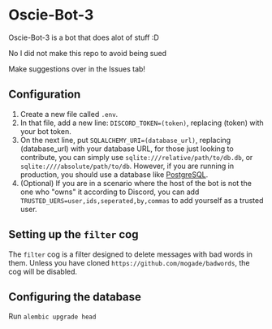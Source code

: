 # Oscie-Bot-3
Oscie-Bot-3 is a bot that does alot of stuff :D

No I did not make this repo to avoid being sued

Make suggestions over in the Issues tab!
## Configuration
1. Create a new file called `.env`.
2. In that file, add a new line: `DISCORD_TOKEN=(token)`, replacing (token) with your bot token.
3. On the next line, put `SQLALCHEMY_URI=(database_url)`, replacing (database_url) with your database URL, for those just looking to contribute, you can simply use `sqlite:///relative/path/to/db.db`, or `sqlite:////absolute/path/to/db`. However, if you are running in production, you should use a database like [PostgreSQL](https://www.postgresql.org/).
4. (Optional) If you are in a scenario where the host of the bot is not the one who "owns" it according to Discord, you can add `TRUSTED_UERS=user,ids,seperated,by,commas` to add yourself as a trusted user.
## Setting up the `filter` cog
The `filter` cog is a filter designed to delete messages with bad words in them.
Unless you have cloned `https://github.com/mogade/badwords`, the cog will be disabled.

## Configuring the database
Run `alembic upgrade head`
